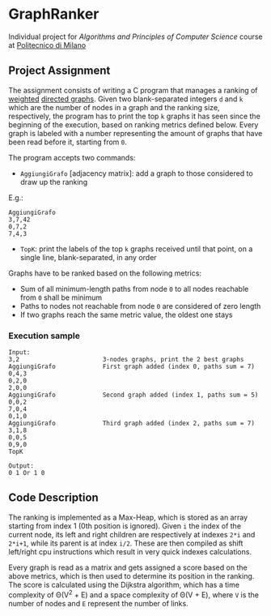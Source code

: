 # GraphRanker
Individual project for _Algorithms and Principles of Computer Science_ course at [Politecnico di Milano](https://www.polimi.it/)

## Project Assignment
The assignment consists of writing a C program that manages a ranking of 
[weighted](https://en.wikipedia.org/wiki/Graph_(discrete_mathematics)#Weighted_graph) 
[directed graphs](https://en.wikipedia.org/wiki/Graph_(discrete_mathematics)#Directed_graph). 
Given two blank-separated integers `d` and `k` which are the number of nodes in a graph and the ranking size, respectively, 
the program has to print the top `k` graphs it has seen since the beginning of the execution, based on ranking metrics defined below.
Every graph is labeled with a number representing the amount of graphs that have been read before it, starting from `0`.

The program accepts two commands:
- `AggiungiGrafo` [adjacency matrix]: add a graph to those considered to draw up the ranking

E.g.:
```
AggiungiGrafo
3,7,42
0,7,2
7,4,3
```
- `TopK`: print the labels of the top `k` graphs received until that point, on a single line, blank-separated, in any order

Graphs have to be ranked based on the following metrics:
- Sum of all minimum-length paths from node `0` to all nodes reachable from `0` shall be minimum
- Paths to nodes not reachable from node `0` are considered of zero length
- If two graphs reach the same metric value, the oldest one stays

### Execution sample
```
Input:
3,2                       3-nodes graphs, print the 2 best graphs
AggiungiGrafo             First graph added (index 0, paths sum = 7)
0,4,3
0,2,0
2,0,0
AggiungiGrafo             Second graph added (index 1, paths sum = 5)
0,0,2
7,0,4
0,1,0
AggiungiGrafo             Third graph added (index 2, paths sum = 7)
3,1,8
0,0,5
0,9,0
TopK

Output:
0 1 Or 1 0
```

## Code Description
The ranking is implemented as a Max-Heap, which is stored as an array starting from index 1 (0th position is ignored). 
Given `i` the index of the current node, its left and right children are respectively at indexes `2*i` and `2*i+1`, 
while its parent is at index `i/2`. These are then compiled as shift left/right cpu instructions which result in
very quick indexes calculations.

Every graph is read as a matrix and gets assigned a score based on the above metrics, which is then used to determine 
its position in the ranking.
The score is calculated using the Dijkstra algorithm, which has a time complexity of Θ(V<sup>2</sup> + E) and a space 
complexity of Θ(V + E), where `V` is the number of nodes and `E` represent the number of links.
